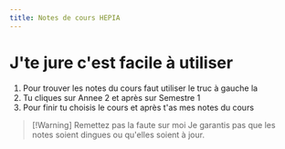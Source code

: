 ```yaml
---
title: Notes de cours HEPIA
---
```

# J'te jure c'est facile à utiliser

1. Pour trouver les notes du cours faut utiliser le truc à gauche la
2. Tu cliques sur Annee 2 et après sur Semestre 1
3. Pour finir tu choisis le cours et après t'as mes notes du cours


> [!Warning] Remettez pas la faute sur moi
> Je garantis pas que les notes soient dingues ou qu'elles soient à jour. 
